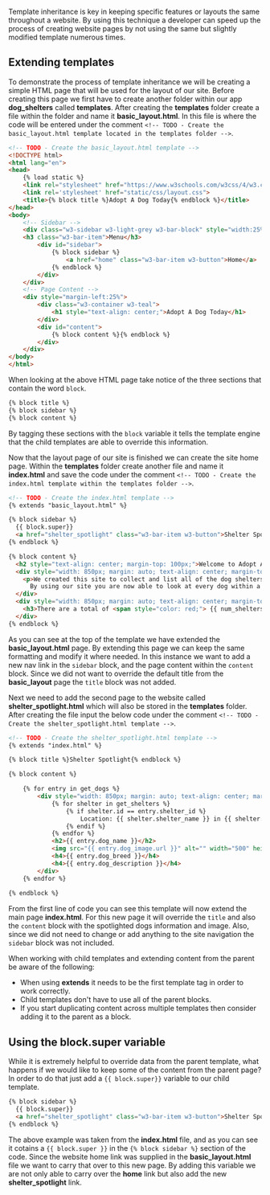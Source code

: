 Template inheritance is key in keeping specific features or layouts the same throughout a website. By using this technique a developer can speed up the process of creating website pages by not using the same but slightly modified template numerous times.

## Extending templates

To demonstrate the process of template inheritance we will be creating a simple HTML page that will be used for the layout of our site. Before creating this page we first have to create another folder within our app **dog_shelters** called **templates**. After creating the **templates** folder create a file within the folder and name it **basic_layout.html**. In this file is where the code will be entered under the comment `<!-- TODO - Create the basic_layout.html template located in the templates folder -->`.

```html
<!-- TODO - Create the basic_layout.html template -->
<!DOCTYPE html>
<html lang="en">
<head>
    {% load static %}
    <link rel="stylesheet" href="https://www.w3schools.com/w3css/4/w3.css">
    <link rel='stylesheet' href="static/css/layout.css">
    <title>{% block title %}Adopt A Dog Today{% endblock %}</title>
</head>
<body>
    <!-- Sidebar -->
    <div class="w3-sidebar w3-light-grey w3-bar-block" style="width:25%">
    <h3 class="w3-bar-item">Menu</h3>
        <div id="sidebar">
            {% block sidebar %}
                <a href="home" class="w3-bar-item w3-button">Home</a>
            {% endblock %}
        </div>
    </div>
    <!-- Page Content -->
    <div style="margin-left:25%">
        <div class="w3-container w3-teal">
            <h1 style="text-align: center;">Adopt A Dog Today</h1>
        </div>   
        <div id="content">
            {% block content %}{% endblock %}
        </div>
    </div>     
</body>
</html>
```

When looking at the above HTML page take notice of the three sections that contain the word `block`.

```html
{% block title %}
{% block sidebar %}
{% block content %}
```
By tagging these sections with the `block` variable it tells the template engine that the child templates are able to override this information. 

Now that the layout page of our site is finished we can create the site home page. Within the **templates** folder create another file and name it **index.html** and save the code under the comment `<!-- TODO - Create the index.html template within the templates folder -->`.

```html
<!-- TODO - Create the index.html template -->
{% extends "basic_layout.html" %}

{% block sidebar %}
  {{ block.super}}
  <a href="shelter_spotlight" class="w3-bar-item w3-button">Shelter Spotlight</a>
{% endblock %}

{% block content %}
  <h2 style="text-align: center; margin-top: 100px;">Welcome to Adopt A Dog Today!</h2>
  <div style="width: 850px; margin: auto; text-align: center; margin-top: 50px;">
    <p>We created this site to collect and list all of the dog shelters that exist within the United States. 
      By using our site you are now able to look at every dog within a shelter to find the perfect match for you.</p>
  </div>
  <div style="width: 850px; margin: auto; text-align: center; margin-top: 50px;">
    <h3>There are a total of <span style="color: red;"> {{ num_shelters }} </span> shelter(s) that have <span  style="color: red;"> {{ num_dogs }} </span> dog(s) ready for adoption.</h3>
  </div>
{% endblock %}
```
As you can see at the top of the template we have extended the **basic_layout.html** page. By extending this page we can keep the same formatting and modify it where needed. In this instance we want to add a new nav link in the `sidebar` block, and the page content within the `content` block. Since we did not want to override the default title from the **basic_layout** page the `title` block was not added.

Next we need to add the second page to the website called **shelter_spotlight.html** which will also be stored in the **templates** folder. After creating the file input the below code under the comment `<!-- TODO - Create the shelter_spotlight.html template -->`.

```html
<!-- TODO - Create the shelter_spotlight.html template -->
{% extends "index.html" %}

{% block title %}Shelter Spotlight{% endblock %}

{% block content %}

    {% for entry in get_dogs %}
        <div style="width: 850px; margin: auto; text-align: center; margin-top: 50px;">
            {% for shelter in get_shelters %}
                {% if shelter.id == entry.shelter_id %}
                    Location: {{ shelter.shelter_name }} in {{ shelter.shelter_location }}
                {% endif %}
            {% endfor %}
            <h2>{{ entry.dog_name }}</h2>
            <img src="{{ entry.dog_image.url }}" alt="" width="500" height="600">
            <h4>{{ entry.dog_breed }}</h4>
            <h4>{{ entry.dog_description }}</h4>
        </div>
    {% endfor %}
    
{% endblock %}
```
From the first line of code you can see this template will now extend the main page **index.html**. For this new page it will override the `title` and also the `content` block with the spotlighted dogs information and image. Also, since we did not need to change or add anything to the site navigation the `sidebar` block was not included.

When working with child templates and extending content from the parent be aware of the following:

- When using **extends** it needs to be the first template tag in order to work correctly.
- Child templates don't have to use all of the parent blocks.
- If you start duplicating content across multiple templates then consider adding it to the parent as a block.

## Using the **block.super** variable

While it is extremely helpful to override data from the parent template, what happens if we would like to keep some of the content from the parent page? In order to do that just add a `{{ block.super}}` variable to our child template.

```html
{% block sidebar %}
  {{ block.super}}
  <a href="shelter_spotlight" class="w3-bar-item w3-button">Shelter Spotlight</a>
{% endblock %}
```
The above example was taken from the **index.html** file, and as you can see it cotains a `{{ block.super }}` in the `{% block sidebar %}` section of the code. Since the website home link was supplied in the **basic_layout.html** file we want to carry that over to this new page. By adding this variable we are not only able to carry over the **home** link but also add the new **shelter_spotlight** link.